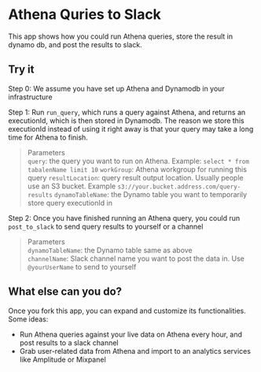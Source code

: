 # Athena Quries to Slack
This app shows how you could run Athena queries, store the result in dynamo db, and post the results to slack.  

## Try it
Step 0: We assume you have set up Athena and Dynamodb in your infrastructure

Step 1: Run `run_query`, which runs a query against Athena, and returns an executionId, which is then stored in Dynamodb. The reason we store this executionId instead of using it right away is that your query may take a long time for Athena to finish. 
> Parameters  
> `query`: the query you want to run on Athena. Example: `select * from tabalenName limit 10` 
> `workGroup`: Athena workgroup for running this query
> `resultLocation`: query result output location. Usually people use an S3 bucket. Example `s3://your.bucket.address.com/query-results`
> `dynamoTableName`: the Dynamo table you want to temporarily store query executionId in


Step 2: Once you have finished running an Athena query, you could run `post_to_slack` to send query results to yourself or a channel
> Parameters  
> `dynamoTableName`: the Dynamo table same as above  
> `channelName`: Slack channel name you want to post the data in. Use `@yourUserName` to send to yourself

## What else can you do?
Once you fork this app, you can expand and customize its functionalities. Some ideas:

- Run Athena queries against your live data on Athena every hour, and  post results to a slack channel
- Grab user-related data from Athena and import to an analytics services like Amplitude or Mixpanel

